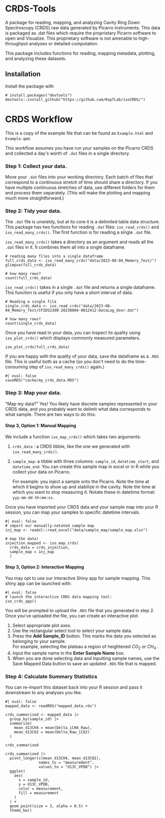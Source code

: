 # CRDS-Tools

A package for reading, mapping, and analyzing Cavity Ring Down Spectroscopy (CRDS) raw data generated by Picarro instruments.
This data is packaged as .dat files which require the proprietary Picarro software to open and Visualize. This proprietary software is not amenable to high-throughput analyses or detailed computation.

This package includes functions for reading, mapping metadata, plotting, and analyzing these datasets.

## Installation

Install the package with

```
# install.packages("devtools")
devtools::install_github("https://github.com/KopfLab/isoCRDS/")
```

# CRDS Workflow
This is a copy of the example file that can be found as `Example.html` and `Example.qmd`.

This workflow assumes you have run your samples on the Picarro CRDS and collected a day's worth of `.dat` files in a single directory.

### Step 1: Collect your data.

Move your `.dat` files into your working directory. Each batch of files that correspond to a continuous stretch of time should share a directory. If you have multiple continuous stretches of data, use different folders for them and process them separately. (This will make the plotting and mapping much more straightforward.)

### Step 2: Tidy your data.

The `.dat` file is unwieldy, but at its core it is a delimited table data structure. This package has two functions for reading `.dat` files: `iso_read_crds()` and `iso_read_many_crds()`. The first function is for reading a single `.dat` file.

`iso_read_many_crds()` takes a directory as an argument and reads all the `.dat` files in it. It combines them all into a single dataframe.

```{r}
# reading many files into a single dataframe
full_crds_data <- iso_read_many_crds("data/2023-08-04_Memory_Test/")
glimpse(full_crds_data)

# how many rows?
count(full_crds_data)
```

`iso_read_crds()` takes in a single `.dat` file and returns a single dataframe. This function is useful if you only have a short interval of data.

```{r}
# Reading a single file
single_crds_data <- iso_read_crds("data/2023-08-04_Memory_Test/CFIDS2308-20230804-001241Z-DataLog_User.dat")

# how many rows?
count(single_crds_data)
```

Once you have read in your data, you can inspect its quality using `iso_plot_crds()` which displays commonly measured parameters.

```{r}
iso_plot_crds(full_crds_data)
```

If you are happy with the quality of your data, save the dataframe as a `.RDS` file. This is useful both as a cache (so you don't need to do the time-consuming step of `iso_read_many_crds()` again.)

```{r}
#| eval: false
saveRDS("cache/my_crds_data.RDS")
```

### Step 3: Map your data.

"Map my data?" Yes! You likely have discrete samples represented in your CRDS data, and you probably want to delimit what data corresponds to what sample. There are two ways to do this:

#### Step 3, Option 1: Manual Mapping

We include a function `iso_map_crds()` which takes two arguments:

1.  `crds_data` : a CRDS tibble, like the one we generated with `iso_read_many_crds()`.

2.  `sample_map`: a tibble with three columns: `sample_id`, `datetime_start`, and `datetime_end`. You can create this sample map in excel or in R while you collect your data on Picarro.

    For example: you inject a sample onto the Picarro. Note the time at which it begins to show up and stabilize in the cavity. Note the time at which you want to stop measuring it. Notate these in datetime format: `yyy-mm-dd hh:mm:ss`.

Once you have imported your CRDS data and your sample map into your R session, you can map your samples to specific datetime intervals.

```{r}
#| eval: false
# import our manually-notated sample map
inj_map <- readxl::read_excel("data/sample_map/sample_map.xlsx")

# map the data!
injection_mapped <- iso_map_crds(
  crds_data = crds_injection, 
  sample_map = inj_map
  )

```

#### Step 3, Option 2: Interactive Mapping

You may opt to use our interactive Shiny app for sample mapping. This shiny app can be launched with:

```{r}
#| eval: false
# launch the interactive CRDS data mapping tool:
iso_crds_app()
```

You will be prompted to upload the `.RDS` file that you generated in step 2. Once you've uploaded the file, you can create an interactive plot.

1.  Select appropriate plot axes.
2.  Use the rectangular select tool to select your sample data.
3.  Press the **Add Sample_ID** button. This marks the data you selected as belonging to your sample.\
    For example, selecting the plateau a region of heightened $CO_2$ or $CH_4$ .
4.  Input the sample name in the **Enter Sample Name** box.
5.  When you are done selecting data and inputting sample names, use the Save Mapped Data button to save an updated `.RDS` file that is mapped.

### Step 4: Calculate Summary Statistics

You can re-import this dataset back into your R session and pass it downstream to any analyses you like.

```{r}
#| eval: false
mapped_data <- readRDS("mapped_data.rds")

crds_summarized <- mapped_data |> 
  group_by(sample_id) |> 
  summarize(
    mean_d13CH4 = mean(Delta_iCH4_Raw),
    mean_d13CO2 = mean(Delta_Raw_iCO2)
  )

crds_summarized

crds_summarized |> 
  pivot_longer(c(mean_d13CH4, mean_d13CO2),
               names_to = "measurement",
               values_to = "d13C_VPDB") |> 
  ggplot(
    aes(
      x = sample_id,
      y = d13C_VPDB,
      color = measurement,
      fill = measurement
    )
  ) +
  geom_point(size = 3, alpha = 0.5) +
  theme_bw()
```
